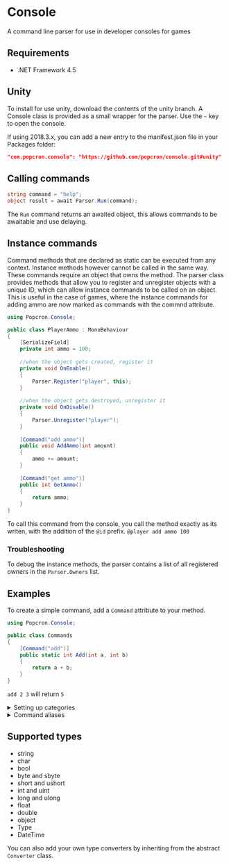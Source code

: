 # Console
A command line parser for use in developer consoles for games

## Requirements
- .NET Framework 4.5

## Unity
To install for use unity, download the contents of the unity branch.
A Console class is provided as a small wrapper for the parser. Use the `~` key to open the console.

If using 2018.3.x, you can add a new entry to the manifest.json file in your Packages folder:
```json
"com.popcron.console": "https://github.com/popcron/console.git#unity"
```

## Calling commands
```cs
string command = "help";
object result = await Parser.Run(command);
```

The `Run` command returns an awaited object, this allows commands to be awaitable and use delaying.

## Instance commands
Command methods that are declared as static can be executed from any context. Instance methods however cannot be called in the same way. These commands require an object that owns the method. The parser class provides methods that allow you to register and unregister objects with a unique ID, which can allow instance commands to be called on an object. This is useful in the case of games, where the instance commands for adding ammo are now marked as commands with the commnd attribute.

```cs
using Popcron.Console;

public class PlayerAmmo : MonoBehaviour
{
    [SerializeField]
    private int ammo = 100;
    
    //when the object gets created, register it
    private void OnEnable()
    {
        Parser.Register("player", this);
    }
    
    //when the object gets destroyed, unregister it
    private void OnDisable()
    {
        Parser.Unregister("player");
    }
    
    [Command("add ammo")]
    public void AddAmmo(int amount)
    {
        ammo += amount;
    }
    
    [Command("get ammo")]
    public int GetAmmo()
    {
        return ammo;
    }
}
```

To call this command from the console, you call the method exactly as its writen, with the addition of the `@id` prefix.
`@player add ammo 100`

### Troubleshooting
To debug the instance methods, the parser contains a list of all registered owners in the `Parser.Owners` list.

## Examples
To create a simple command, add a `Command` attribute to your method.

```cs
using Popcron.Console;

public class Commands
{
    [Command("add")]
    public static int Add(int a, int b)
    {
        return a + b;
    }
}
```
`add 2 3` will return `5`

<details>
    <summary>Setting up categories</summary>
    
Categories arent necessary, but they allow you to categorize commands into a list which can be retrieved using `Parser.Categories`. To add categories, add a `Category` attribute to the class itself. This is primarely useful when listing all of the commands using `help`.
```cs
using Popcron.Console;

[Category("Default commands")]
public class Commands
{
    [Command("add")]
    public static int Add(int a, int b)
    {
        return a + b;
    }
}
```
</details>

<details>
    <summary>Command aliases</summary>
    
Commands can have multiple aliases. To give a command another calling name, add the `Alias` attribute
```cs
using Popcron.Console;

[Category("Default commands")]
public class Commands
{
    [Alias("+")]
    [Command("add")]
    public static int Add(int a, int b)
    {
        return a + b;
    }
}
```
`+ 2 3` will return `5`

`add 7 -2` will return `5`
</details>

## Supported types
- string
- char
- bool
- byte and sbyte
- short and ushort
- int and uint
- long and ulong
- float
- double
- object
- Type
- DateTime

You can also add your own type converters by inheriting from the abstract `Converter` class.
